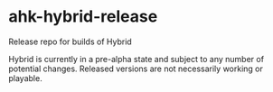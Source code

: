 # ahk-hybrid-release
Release repo for builds of Hybrid

Hybrid is currently in a pre-alpha state and subject to any number of potential changes. Released versions are not necessarily working or playable.
